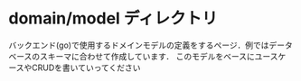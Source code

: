 # domain/model ディレクトリ
バックエンド(go)で使用するドメインモデルの定義をするページ．例ではデータベースのスキーマに合わせて作成しています．
このモデルをベースにユースケースやCRUDを書いていってください